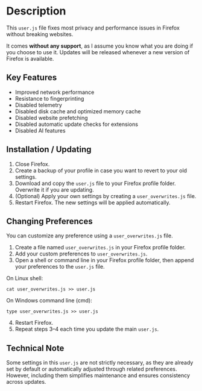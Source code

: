 # Description
This `user.js` file fixes most privacy and performance issues in Firefox without breaking websites.  

It comes **without any support**, as I assume you know what you are doing if you choose to use it. Updates will be released whenever a new version of Firefox is available.  

## Key Features
- Improved network performance  
- Resistance to fingerprinting  
- Disabled telemetry  
- Disabled disk cache and optimized memory cache  
- Disabled website prefetching  
- Disabled automatic update checks for extensions  
- Disabled AI features  

## Installation / Updating
1. Close Firefox.  
2. Create a backup of your profile in case you want to revert to your old settings.  
3. Download and copy the `user.js` file to your Firefox profile folder. Overwrite it if you are updating.  
4. (Optional) Apply your own settings by creating a `user_overwrites.js` file.  
5. Restart Firefox. The new settings will be applied automatically.  

## Changing Preferences
You can customize any preference using a `user_overwrites.js` file.  

1. Create a file named `user_overwrites.js` in your Firefox profile folder.  
2. Add your custom preferences to `user_overwrites.js`.  
3. Open a shell or command line in your Firefox profile folder, then append your preferences to the `user.js` file.

On Linux shell:
```
cat user_overwrites.js >> user.js
```
On Windows command line (cmd):
```
type user_overwrites.js >> user.js
```
4. Restart Firefox.  
5. Repeat steps 3–4 each time you update the main `user.js`.  

## Technical Note
Some settings in this `user.js` are not strictly necessary, as they are already set by default or automatically adjusted through related preferences. However, including them simplifies maintenance and ensures consistency across updates.
